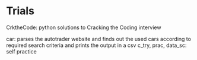 Trials
======
CrktheCode:
  python solutions to Cracking the Coding interview

car:
  parses the autotrader website and finds out the used cars according to required search criteria
  and prints the output in a csv
c_try, prac, data_sc:
  self practice 
